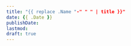 ```yaml
---
title: "{{ replace .Name "-" " " | title }}"
date: {{ .Date }}
publishDate:
lastmod:
draft: true
---
```


